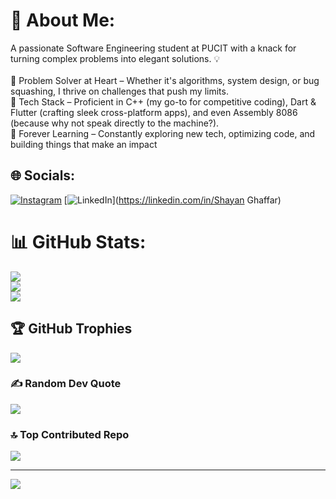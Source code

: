 # 💫 About Me:
A passionate Software Engineering student at PUCIT with a knack for turning complex problems into elegant solutions. 💡<br><br>🔹 Problem Solver at Heart – Whether it's algorithms, system design, or bug squashing, I thrive on challenges that push my limits.<br>🔹 Tech Stack – Proficient in C++ (my go-to for competitive coding), Dart & Flutter (crafting sleek cross-platform apps), and even Assembly 8086 (because why not speak directly to the machine?).<br>🔹 Forever Learning – Constantly exploring new tech, optimizing code, and building things that make an impact


## 🌐 Socials:
[![Instagram](https://img.shields.io/badge/Instagram-%23E4405F.svg?logo=Instagram&logoColor=white)](https://instagram.com/Shayan._.7) [![LinkedIn](https://img.shields.io/badge/LinkedIn-%230077B5.svg?logo=linkedin&logoColor=white)](https://linkedin.com/in/Shayan Ghaffar) 
# 📊 GitHub Stats:
![](https://github-readme-stats.vercel.app/api?username=Shayan&theme=dark&hide_border=false&include_all_commits=false&count_private=false)<br/>
![](https://nirzak-streak-stats.vercel.app/?user=Shayan&theme=dark&hide_border=false)<br/>
![](https://github-readme-stats.vercel.app/api/top-langs/?username=Shayan&theme=dark&hide_border=false&include_all_commits=false&count_private=false&layout=compact)

## 🏆 GitHub Trophies
![](https://github-profile-trophy.vercel.app/?username=Shayan&theme=tokyonight&no-frame=false&no-bg=false&margin-w=4)

### ✍️ Random Dev Quote
![](https://quotes-github-readme.vercel.app/api?type=horizontal&theme=gruvbox)

### 🔝 Top Contributed Repo
![](https://github-contributor-stats.vercel.app/api?username=Shayan&limit=5&theme=dark&combine_all_yearly_contributions=true)

---
[![](https://visitcount.itsvg.in/api?id=Shayan&icon=4&color=2)](https://visitcount.itsvg.in)

<!-- Proudly created with GPRM ( https://gprm.itsvg.in ) -->
